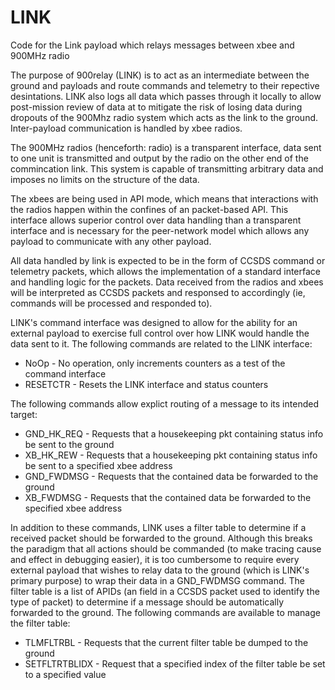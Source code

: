 # LINK
Code for the Link payload which relays messages between xbee and 900MHz radio

The purpose of 900relay (LINK) is to act as an intermediate between the ground and payloads 
and route commands and telemetry to their repective desintations. LINK also logs all data
which passes through it locally to allow post-mission review of data at to mitigate the risk
of losing data during dropouts of the 900Mhz radio system which acts as the link to the ground.
Inter-payload communication is handled by xbee radios.

The 900MHz radios (henceforth: radio) is a transparent interface, data sent to one unit is
transmitted and output by the radio on the other end of the commincation link. This system
is capable of transmitting arbitrary data and imposes no limits on the structure of the data.

The xbees are being used in API mode, which means that interactions with the radios happen 
within the confines of an packet-based API. This interface allows superior control over data
handling than a transparent interface and is necessary for the peer-network model which allows
any payload to communicate with any other payload.

All data handled by link is expected to be in the form of CCSDS command or telemetry packets,
which allows the implementation of a standard interface and handling logic for the packets. 
Data received from the radios and xbees will be interpreted as CCSDS packets and responsed to 
accordingly (ie, commands will be processed and responded to). 

LINK's command interface was designed to allow for the ability for an external payload to 
exercise full control over how LINK would handle the data sent to it. The following commands
are related to the LINK interface:
* NoOp - No operation, only increments counters as a test of the command interface
* RESETCTR - Resets the LINK interface and status counters
  
The following commands allow explict routing of a message to its intended target:
* GND_HK_REQ - Requests that a housekeeping pkt containing status info be sent to the ground
* XB_HK_REW - Requests that a housekeeping pkt containing status info be sent to a specified xbee address
* GND_FWDMSG - Requests that the contained data be forwarded to the ground
* XB_FWDMSG - Requests that the contained data be forwarded to the specified xbee address
  
In addition to these commands, LINK uses a filter table to determine if a received packet 
should be forwarded to the ground. Although this breaks the paradigm that all actions should 
be commanded (to make tracing cause and effect in debugging easier), it is too cumbersome to 
require every external payload that wishes to relay data to the ground (which is LINK's primary purpose) 
to wrap their data in a GND_FWDMSG command. The filter table is a list of APIDs (an field in a CCSDS
packet used to identify the type of packet) to determine if a message should be automatically forwarded to
the ground. The following commands are available to manage the filter table:
* TLMFLTRBL - Requests that the current filter table be dumped to the ground
* SETFLTRTBLIDX - Request that a specified index of the filter table be set to a specified value
